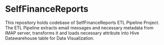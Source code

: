 # SelfFinanceReports
This repository holds codebase of SelfFinanceReports ETL Pipeline Project. The ETL Pipeline extracts email messages and necessary metadata from IMAP server, transforms it and loads necessary attribute into Hive Datawarehouse table for Data Visualization. 
